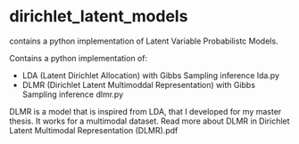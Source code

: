 # dirichlet_latent_models
contains a python implementation of Latent Variable Probabilistc Models.

Contains a python implementation of:
- LDA (Latent Dirichlet Allocation) with Gibbs Sampling inference lda.py
- DLMR (Dirichlet Latent Multimoddal Representation) with Gibbs Sampling inference dlmr.py

DLMR is a model that is inspired from LDA, that I developed for my master thesis. It works for a multimodal dataset. Read more about DLMR in Dirichlet Latent Multimodal Representation (DLMR).pdf
